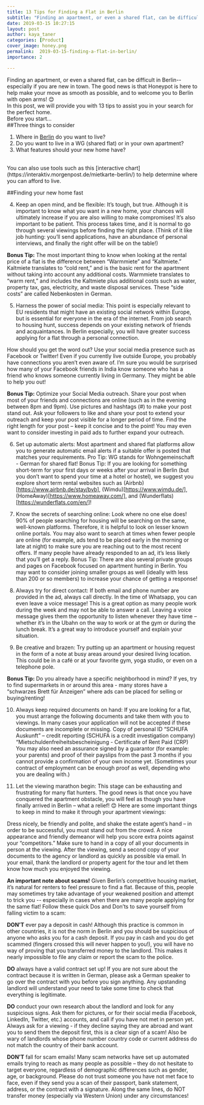 ```yaml
---
title: 13 Tips for Finding a Flat in Berlin
subtitle: "Finding an apartment, or even a shared flat, can be difficult in Berlin--especially if you are new in town. The good news is that Honeypot is here to help make your move as smooth as possible, and to welcome you to Berlin with open arms!"
date: 2019-03-15 10:27:15
layout: post
author: kaya_taner
categories: [Product]
cover_image: honey.png
permalink:  2019-03-15-finding-a-flat-in-berlin/
importance: 2

---
```


Finding an apartment, or even a shared flat, can be difficult in Berlin--especially if you are new in town. The good news is that Honeypot is here to help make your move as smooth as possible, and to welcome you to Berlin with open arms! 😊 
<br>
In this post, we will provide you with 13 tips to assist you in your search for the perfect home. 
<br>
Before you start...
<br>
##Three things to consider
<br>
1. Where in [Berlin](https://www.visitberlin.de/en/neighbourhoods-berlin) do you want to live?
2. Do you want to live in a WG (shared flat) or in your own apartment? 
3. What features should your new home have? 
<br>
You can also use tools such as this [interactive chart](https://interaktiv.morgenpost.de/mietkarte-berlin/) to help determine where you can afford to live. 

##Finding your new home fast

4. Keep an open mind, and be flexible: It’s tough, but true. Although it is important to know what you want in a new home, your chances will ultimately increase if you are also willing to make compromises! It’s also important to be patient. This process takes time, and it is normal to go through several viewings before finding the right place. (Think of it like job hunting: you’ll send applications, have an abundance of personal interviews, and finally the right offer will be on the table!)

**Bonus Tip:** The most important thing to know when looking at the rental price of a flat is the difference between “Warmmiete” and “Kaltmiete.” Kaltmiete translates to “cold rent,” and is the basic rent for the apartment without taking into account any additional costs. Warmmiete translates to “warm rent,” and includes the Kaltmiete plus additional costs such as water, property tax, gas, electricity, and waste disposal services. These “side costs” are called Nebenkosten in German. 

5. Harness the power of social media: This point is especially relevant to EU residents that might have an existing social network within Europe, but is essential for everyone in the era of the internet. From job search to housing hunt, success depends on your existing network of friends and acquaintances. In Berlin especially, you will have greater success applying for a flat through a personal connection. 

How should you get the word out? Use your social media presence such as Facebook or Twitter! Even if you currently live outside Europe, you probably have connections you aren’t even aware of. I’m sure you would be surprised how many of your Facebook friends in India know someone who has a friend who knows someone currently living in Germany. They might be able to help you out! 

**Bonus Tip:** Optimize your Social Media outreach.
Share your post when most of your friends and connections are online (such as in the evening between 8pm and 9pm). Use pictures and hashtags (#) to make your post stand out. Ask your followers to like and share your post to extend your outreach and keep your post visible for a longer period of time. Find the right length for your post – keep it concise and to the point! You may even want to consider investing in paid ads to further expand your outreach. 

6. Set up automatic alerts: Most apartment and shared flat platforms allow you to generate automatic email alerts if a suitable offer is posted that matches your requirements. 
Pro Tip: WG stands for Wohngemeinschaft - German for shared flat! 
Bonus Tip: If you are looking for something short-term for your first days or weeks after your arrival in Berlin (but you don’t want to spend your time at a hotel or hostel), we suggest you explore short term rental websites such as (Airbnb)[https://www.airbnb.de/stay/bvb], (Wimdu)[https://www.wimdu.de/], (HomeAway)[https://www.homeaway.com/], and (Wunderflats)[https://wunderflats.com/en/]! 

7. Know the secrets of searching online: Look where no one else does! 90% of people searching for housing will be searching on the same, well-known platforms. Therefore, it is helpful to look on lesser known online portals. You may also want to search at times when fewer people are online (for example, ads tend to be placed early in the morning or late at night) to make sure you are reaching out to the most recent offers. If many people have already responded to an ad, it’s less likely that you’ll get a reply. 
Bonus Tip: There are also several private groups and pages on Facebook focused on apartment hunting in Berlin. You may want to consider joining smaller groups as well (ideally with less than 200 or so members) to increase your chance of getting a response!

8. Always try for direct contact: If both email and phone number are provided in the ad, always call directly. In the time of Whatsapp, you can even leave a voice message! This is a great option as many people work during the week and may not be able to answer a call. Leaving a voice message gives them the opportunity to listen whenever they have time – whether it’s in the Ubahn on the way to work or at the gym or during the lunch break. It’s a great way to introduce yourself and explain your situation. 

9. Be creative and brazen: Try putting up an apartment or housing request in the form of a note at busy areas around your desired living location. This could be in a café or at your favorite gym, yoga studio, or even on a telephone pole. 

**Bonus Tip:** Do you already have a specific neighborhood in mind? If yes, try to find supermarkets in or around this area - many stores have a “schwarzes Brett für Anzeigen” where ads can be placed for selling or buying/renting!

10. Always keep required documents on hand: If you are looking for a flat, you must arrange the following documents and take them with you to viewings. In many cases your application will not be accepted if these documents are incomplete or missing. 
Copy of personal ID 
“SCHUFA Auskunft” – credit reporting (SCHUFA is a credit investigation company) 
“Mietschuldenfreiheitsbescheinigung - Certificate of Rent Paid (CRP) 
You may also need an assurance signed by a guarantor (for example: your parents) and proof of their payslips from the past 3 months if you cannot provide a confirmation of your own income yet. (Sometimes your contract of employment can be enough proof as well, depending who you are dealing with.)


10. Let the viewing marathon begin: This stage can be exhausting and frustrating for many flat hunters. The good news is that once you have conquered the apartment obstacle, you will feel as though you have finally arrived in Berlin – what a relief! 😊 Here are some important things to keep in mind to make it through your apartment viewings: 

Dress nicely, be friendly and polite, and shake the estate agent’s hand – in order to be successful, you must stand out from the crowd. A nice appearance and friendly demeanor will help you score extra points against your “competitors.” 
Make sure to hand in a copy of all your documents in person at the viewing.
After the viewing, send a second copy of your documents to the agency or landlord as quickly as possible via email.
In your email, thank the landlord or property agent for the tour and let them know how much you enjoyed the viewing. 

**An important note about scams!** 
Given Berlin’s competitive housing market, it’s natural for renters to feel pressure to find a flat. Because of this, people may sometimes try take advantage of your weakened position and attempt to trick you -- especially in cases when there are many people applying for the same flat! 
Follow these quick Dos and Don’ts to save yourself from falling victim to a scam: 

**DON’T** ever pay a deposit in cash! Although this practice is common in other countries, it is not the norm in Berlin and you should be suspicious of anyone who asks you for a cash deposit. If you pay in cash and you do get scammed (fingers crossed this will never happen to you!), you will have no way of proving that you transferred money to the landlord. This makes it nearly impossible to file any claim or report the scam to the police.

**DO** always have a valid contract set up! If you are not sure about the contract because it is written in German, please ask a German speaker to go over the contract with you before you sign anything. Any upstanding landlord will understand your need to take some time to check that everything is legitimate. 

**DO** conduct your own research about the landlord and look for any suspicious signs. Ask them for pictures, or for their social media (Facebook, LinkedIn, Twitter, etc.) accounts, and call if you have not met in person yet. Always ask for a viewing - if they decline saying they are abroad and want you to send them the deposit first, this is a clear sign of a scam! Also be wary of landlords whose phone number country code or current address do not match the country of their bank account. 

**DON’T** fall for scam emails! Many scam networks have set up automated emails trying to reach as many people as possible – they do not hesitate to target everyone, regardless of demographic differences such as gender, age, or background. Please do not trust someone you have not met face to face, even if they send you a scan of their passport, bank statement, address, or the contract with a signature. Along the same lines, do NOT transfer money (especially via Western Union) under any circumstances!
